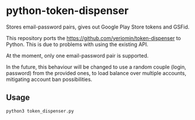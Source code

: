 # python-token-dispenser
Stores email-password pairs, gives out Google Play Store tokens and GSFid.

This repository ports the https://github.com/yeriomin/token-dispenser to Python. This is due to problems with using the existing API.

At the moment, only one email-password pair is supported.

In the future, this behaviour will be changed to use a random couple (login, password) from the provided ones, to load balance over multiple accounts, mitigating account ban possibilities.

## Usage

`python3 token_dispenser.py`